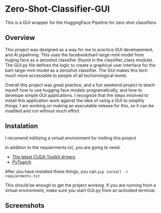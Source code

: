 # Zero-Shot-Classifier-GUI
This is a GUI wrapper for the HuggingFace Pipeline for zero shot classifiers

## Overview
This project was designed as a way for me to practice GUI developement, and AI pipelining. This uses the facebook/bart-large-mnli model from huging face as a zeroshot classifier (found in the classifier_class module). The GUI.py file defines the logic to create a graphical user interface for the bart-large-mnli model as a zeroshot classifier. The GUI makes this tech much more accessable to people of all techonological levels.

Overall this project was great practice, and a fun weekend project to teach myself how to use hugging face models programatically, and how to develope simple GUI applications. I recognize that the steps involved to install this application work against the idea of using a GUI to simplify things. I am working on making an executable release for this, so it can be insatlled and run without much effort.

## Instalation
I recomend initilizing a virtual environment for instling this project

In addition to the requierments.txt, you are going to need:
- [The latest CUDA Toolkit drivers](https://developer.nvidia.com/cuda-11-7-0-download-archive)
- [PyToarch](https://pytorch.org/)

After you have installed these things, you can `pip install -r requierments.txt`

This should be enough to get the project working. If you are running from a virtual environment, make sure you start GUI.py from an activated terminal.

## Screenshots
